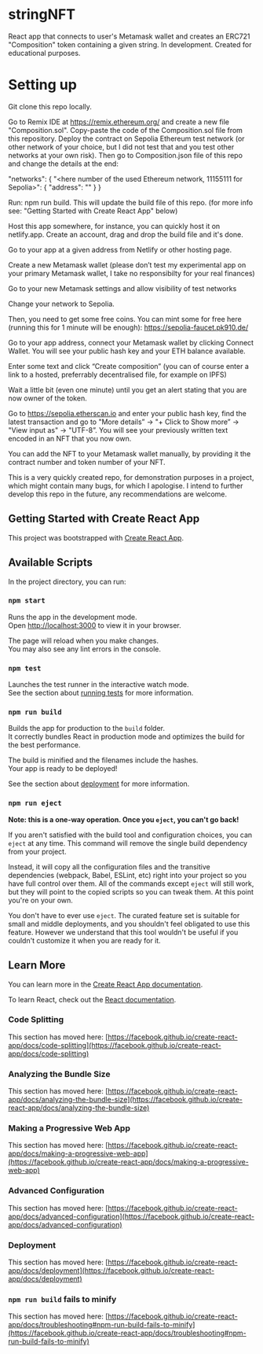 # stringNFT

React app that connects to user's Metamask wallet and creates an ERC721 "Composition" token containing a given string.
In development. Created for educational purposes.

# Setting up

Git clone this repo locally.

Go to Remix IDE at https://remix.ethereum.org/ and create a new file "Composition.sol". Copy-paste the code of the Composition.sol file from this repository. Deploy the contract on Sepolia Ethereum test network (or other network of your choice, but I did not test that and you test other networks at your own risk). Then go to Composition.json file of this repo and change the details at the end:

"networks": 
{
	"<here number of the used Ethereum network, 11155111 for Sepolia>": {
		"address": "<here enter number of your newly deployed contract>" 
	}
}

Run: npm run build. This will update the build file of this repo. (for more info see: "Getting Started with Create React App" below)

Host this app somewhere, for instance, you can quickly host it on netlify.app. Create an account, drag and drop the build file and it's done.

Go to your app at a given address from Netlify or other hosting page.

Create a new Metamask wallet (please don’t test my experimental app on your primary Metamask wallet, I take no responsibilty for your real finances)

Go to your new Metamask settings and allow visibility of test networks

Change your network to Sepolia.

Then, you need to get some free coins. You can mint some for free here (running this for 1 minute will be enough):
https://sepolia-faucet.pk910.de/

Go to your app address, connect your Metamask wallet by clicking Connect Wallet. You will see your public hash key and your ETH balance available.

Enter some text and click “Create composition” (you can of course enter a link to a hosted, preferrably decentralised file, for example on IPFS)

Wait a little bit (even one minute) until you get an alert stating that you are now owner of the token.

Go to https://sepolia.etherscan.io and enter your public hash key, find the latest transaction and go to "More details” -> "+ Click to Show more” -> "View input as" -> "UTF-8”. You will see your previously written text encoded in an NFT that you now own.

You can add the NFT to your Metamask wallet manually, by providing it the contract number and token number of your NFT.

This is a very quickly created repo, for demonstration purposes in a project, which might contain many bugs, for which I apologise. I intend to further develop this repo in the future, any recommendations are welcome.

## Getting Started with Create React App

This project was bootstrapped with [Create React App](https://github.com/facebook/create-react-app).

## Available Scripts

In the project directory, you can run:

### `npm start`

Runs the app in the development mode.\
Open [http://localhost:3000](http://localhost:3000) to view it in your browser.

The page will reload when you make changes.\
You may also see any lint errors in the console.

### `npm test`

Launches the test runner in the interactive watch mode.\
See the section about [running tests](https://facebook.github.io/create-react-app/docs/running-tests) for more information.

### `npm run build`

Builds the app for production to the `build` folder.\
It correctly bundles React in production mode and optimizes the build for the best performance.

The build is minified and the filenames include the hashes.\
Your app is ready to be deployed!

See the section about [deployment](https://facebook.github.io/create-react-app/docs/deployment) for more information.

### `npm run eject`

**Note: this is a one-way operation. Once you `eject`, you can't go back!**

If you aren't satisfied with the build tool and configuration choices, you can `eject` at any time. This command will remove the single build dependency from your project.

Instead, it will copy all the configuration files and the transitive dependencies (webpack, Babel, ESLint, etc) right into your project so you have full control over them. All of the commands except `eject` will still work, but they will point to the copied scripts so you can tweak them. At this point you're on your own.

You don't have to ever use `eject`. The curated feature set is suitable for small and middle deployments, and you shouldn't feel obligated to use this feature. However we understand that this tool wouldn't be useful if you couldn't customize it when you are ready for it.

## Learn More

You can learn more in the [Create React App documentation](https://facebook.github.io/create-react-app/docs/getting-started).

To learn React, check out the [React documentation](https://reactjs.org/).

### Code Splitting

This section has moved here: [https://facebook.github.io/create-react-app/docs/code-splitting](https://facebook.github.io/create-react-app/docs/code-splitting)

### Analyzing the Bundle Size

This section has moved here: [https://facebook.github.io/create-react-app/docs/analyzing-the-bundle-size](https://facebook.github.io/create-react-app/docs/analyzing-the-bundle-size)

### Making a Progressive Web App

This section has moved here: [https://facebook.github.io/create-react-app/docs/making-a-progressive-web-app](https://facebook.github.io/create-react-app/docs/making-a-progressive-web-app)

### Advanced Configuration

This section has moved here: [https://facebook.github.io/create-react-app/docs/advanced-configuration](https://facebook.github.io/create-react-app/docs/advanced-configuration)

### Deployment

This section has moved here: [https://facebook.github.io/create-react-app/docs/deployment](https://facebook.github.io/create-react-app/docs/deployment)

### `npm run build` fails to minify

This section has moved here: [https://facebook.github.io/create-react-app/docs/troubleshooting#npm-run-build-fails-to-minify](https://facebook.github.io/create-react-app/docs/troubleshooting#npm-run-build-fails-to-minify)
